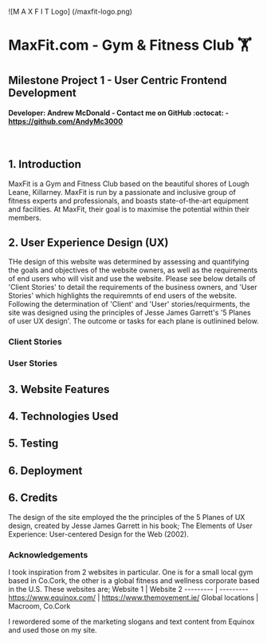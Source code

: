 ![M A X F I T Logo] (/maxfit-logo.png)

# MaxFit.com - Gym & Fitness Club :weight_lifting: #
## Milestone Project 1 - User Centric Frontend Development ##
#### Developer: Andrew McDonald - Contact me on GitHub :octocat: - https://github.com/AndyMc3000 ####
<br>

## 1. Introduction ##
MaxFit is a Gym and Fitness Club based on the beautiful shores of Lough Leane, Killarney. MaxFit is run by a passionate and inclusive group of fitness experts and professionals, and boasts state-of-the-art equipment and facilities. At MaxFit, their goal is to maximise the potential within their members.

## 2. User Experience Design (UX) ##

THe design of this website was determined by assessing and quantifying the goals and objectives of the website owners, as well as the requirements of end users who will visit and use the website. Please see below details of 'Client Stories' to detail the requirements of the business owners, and 'User Stories' which highlights the requiremnts of end users of the website. Following the determination of 'Client' and 'User' stories/requirments, the site was designed using the principles of Jesse James Garrett's '5 Planes of user UX design'. The outcome or tasks for each plane is outlinined below.

### Client Stories ###

### User Stories ###


## 3. Website Features ##

## 4. Technologies Used ##

## 5. Testing ##

## 6. Deployment ##

## 6. Credits ##
The design of the site employed the the principles of the 5 Planes of UX design, created by Jesse James Garrett in his book; The Elements of User Experience: User-centered Design for the Web (2002).

### Acknowledgements ###

I took inspiration from 2 websites in particular. One is for a small local gym based in Co.Cork, the other is a global fitness and wellness corporate based in the U.S. These websites are;
Website 1 | Website 2
--------- | ---------
https://www.equinox.com/ | https://www.themovement.ie/
Global locations  | Macroom, Co.Cork

I rewordered some of the marketing slogans and text content from Equinox and used those on my site.
